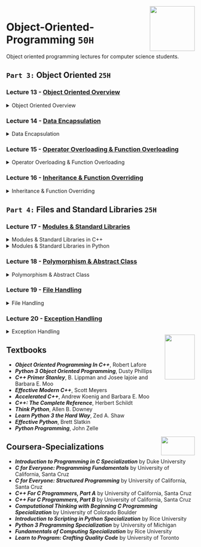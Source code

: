 <img align="right" width="120" height="120" src="https://github.com/cs-MohamedAyman/Computer-Science-Textbooks/blob/master/logos/object-oriented.jpg">

# Object-Oriented-Programming `50H`
Object oriented programming lectures for computer science students.

## `Part 3:` Object Oriented `25H`

### Lecture 13 - [Object Oriented Overview](https://github.com/cs-MohamedAyman/Object-Oriented-Programming/tree/master/Lecture%2013%20-%20Object%20Oriented%20Overview)
<details>
<summary>Object Oriented Overview</summary>
<br>
<ul>
  <li>Introduction to OOP</li>
  <li>Classes & Objects</li>
  <li>Attributes</li>
  <li>Methods</li>
  <li>Constructors</li>
  <li>Destructors</li>
</ul>
</details>

### Lecture 14 - [Data Encapsulation](https://github.com/cs-MohamedAyman/Object-Oriented-Programming/tree/master/Lecture%2014%20-%20Data%20Encapsulation)
<details>
<summary>Data Encapsulation</summary>
<br>
<ul>
  <li>Introduction to Data Encapsulation</li>
  <li>Static Variables</li>
  <li>Static Methods</li>
  <li>Private Variables</li>
  <li>Private Methods</li>
  <li>Class Prototyping</li>
</ul>
</details>

### Lecture 15 - [Operator Overloading & Function Overloading](https://github.com/cs-MohamedAyman/Object-Oriented-Programming/tree/master/Lecture%2015%20-%20Operator%20Overloading%20%26%20Function%20Overloading)
<details>
<summary>Operator Overloading & Function Overloading</summary>
<br>
<ul>
  <li>Operator Overloading</li>
  <li>Input/Output Operators Overloading</li>
  <li>Arithmetic Operators Overloading</li>
  <li>Binary Operators Overloading</li>
  <li>Assignment Operators Overloading</li>
  <li>Subscripting Operator Overloading</li>
  <li>Function Overloading</li>
</ul>
</details>

### Lecture 16 - [Inheritance & Function Overriding](https://github.com/cs-MohamedAyman/Object-Oriented-Programming/tree/master/Lecture%2016%20-%20Inheritance%20%26%20Function%20Overriding)
<details>
<summary>Inheritance & Function Overriding</summary>
<br>
<ul>
  <li>Introduction to Inheritance</li>
  <li>Access Modifiers</li>
  <li>Function Overriding</li>
  <li>Multiple Inheritance</li>
  <li>Composition Relationship</li>
  <li>Aggregation Relationship</li>
</ul>
</details>

## `Part 4:` Files and Standard Libraries `25H`

### Lecture 17 - [Modules & Standard Libraries](https://github.com/cs-MohamedAyman/Object-Oriented-Programming/tree/master/Lecture%2017%20-%20Modules%20%26%20Standard%20Libraries)
<details>
<summary>Modules & Standard Libraries in C++</summary>
<br>
<ul>
  <li>Modules in C++</li>
  <li>Cmath Module</li>
  <li>Random Module</li>
  <li>Numeric Module</li>
  <li>Ctime Module</li>
  <li>Standard Template Libraries</li>
</ul>
</details>
<details>
<summary>Modules & Standard Libraries in Python</summary>
<br>
<ul>
  <li>Modules in Python</li>
  <li>Counter Module</li>
  <li>DefaultDict Module</li>
  <li>DateTime Module</li>
  <li>Timedelta Module</li>
  <li>Calendar Module</li>
</ul>
</details>

### Lecture 18 - [Polymorphism & Abstract Class](https://github.com/cs-MohamedAyman/Object-Oriented-Programming/tree/master/Lecture%2018%20-%20Polymorphism%20%26%20Abstract%20Class)
<details>
<summary>Polymorphism & Abstract Class</summary>
<br>
<ul>
  <li>Introduction to Abstraction</li>
  <li>Abstract Class</li>
  <li>Abstract Method</li>
  <li>Abstract Properties</li>
  <li>Polymorphism</li>
</ul>
</details>

### Lecture 19 - [File Handling](https://github.com/cs-MohamedAyman/Object-Oriented-Programming/tree/master/Lecture%2019%20-%20File%20Handling)
<details>
<summary>File Handling</summary>
<br>
<ul>
  <li>Introduction to File Handling</li>
  <li>Text files</li>
  <li>CSV files</li>
  <li>Json files</li>
  <li>XML files</li>
  <li>YAML files</li>
  <li>INI files</li>
</ul>
</details>

### Lecture 20 - [Exception Handling](https://github.com/cs-MohamedAyman/Object-Oriented-Programming/tree/master/Lecture%2020%20-%20Exception%20Handling)
<details>
<summary>Exception Handling</summary>
<br>
<ul>
  <li>Introduction to Exception Handling</li>
  <li>Types of Exceptions</li>
  <li>The except Clause with No Exceptions</li>
  <li>The except Clause with Multiple Exceptions</li>
  <li>The try/except, else, and finally</li>
  <li>Assertions</li>
</ul>
</details>

<img align="right" width="80" height="120" src="https://github.com/cs-MohamedAyman/Computer-Science-Textbooks/blob/master/logos/textbooks.jpg">

## Textbooks

* ***Object Oriented Programming In C++***, Robert Lafore
* ***Python 3 Object Oriented Programming***, Dusty Phillips
* ***C++ Primer Stanley***, B. Lippman and Josee lajoie and Barbara E. Moo
* ***Effective Modern C++***, Scott Meyers
* ***Accelerated C++***, Andrew Koenig and Barbara E. Moo
* ***C++: The Complete Reference***, Herbert Schildt
* ***Think Python***, Allen B. Downey
* ***Learn Python 3 the Hard Way***, Zed A. Shaw
* ***Effective Python***, Brett Slatkin
* ***Python Programming***, John Zelle

<img align="right" width="90" height="50" src="https://github.com/cs-MohamedAyman/Coursera-Specializations/blob/master/organizations-logos/coursera.jpg">

## Coursera-Specializations

* ***Introduction to Programming in C Specialization*** by Duke University
* ***C for Everyone: Programming Fundamentals*** by University of California, Santa Cruz
* ***C for Everyone: Structured Programming*** by University of California, Santa Cruz
* ***C++ For C Programmers, Part A*** by University of California, Santa Cruz
* ***C++ For C Programmers, Part B*** by University of California, Santa Cruz
* ***Computational Thinking with Beginning C Programming Specialization*** by University of Colorado Boulder
* ***Introduction to Scripting in Python Specialization*** by Rice University
* ***Python 3 Programming Specialization*** by University of Michigan
* ***Fundamentals of Computing Specialization*** by Rice University
* ***Learn to Program: Crafting Quality Code*** by University of Toronto
